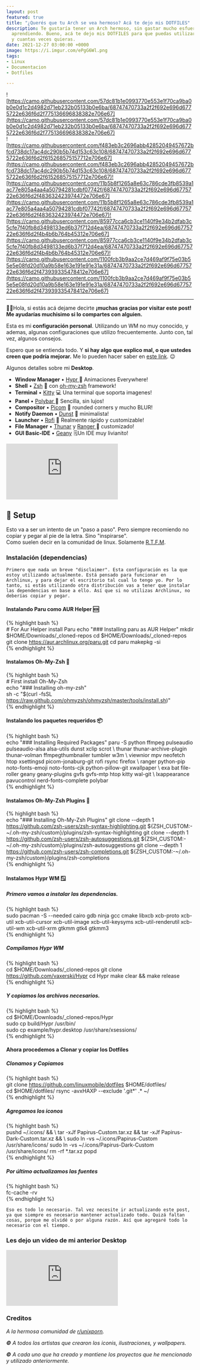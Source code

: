 ```yaml
---
layout: post
featured: true
title: "¿Querés que tu Arch se vea hermoso? Acá te dejo mis DOTFILES"
description: Te gustaría tener un Arch hermoso, sin gastar mucho esfuerzo y tiempo
  aprendiendo. Bueno, acá te dejo mis DOTFILES para que puedas utilizarlo cuando quieras,
  y cuantas veces quieras.
date: 2021-12-27 03:00:00 +0000
image: https://i.imgur.com/ePgG6Wl.png
tags:
- Linux
- Documentacion
- Dotfiles

---
```

![https://camo.githubusercontent.com/57dc81b1e0993770e553e1f70ca9ba0b0e0d1c2d4982d71eb232b05133b0e6ba/68747470733a2f2f692e696d6775722e636f6d2f775136696838382e706e67](https://camo.githubusercontent.com/57dc81b1e0993770e553e1f70ca9ba0b0e0d1c2d4982d71eb232b05133b0e6ba/68747470733a2f2f692e696d6775722e636f6d2f775136696838382e706e67)  
![https://camo.githubusercontent.com/f483eb3c2696abb42852049457672bfcd738dc17ac4dc290b5b74d153c63c108/68747470733a2f2f692e696d6775722e636f6d2f615268575157712e706e67](https://camo.githubusercontent.com/f483eb3c2696abb42852049457672bfcd738dc17ac4dc290b5b74d153c63c108/68747470733a2f2f692e696d6775722e636f6d2f615268575157712e706e67)![https://camo.githubusercontent.com/11b5b8f1265a8e63c786cde3fb8539a1ac77e805a4aa4a50794281cdbf07742f/68747470733a2f2f692e696d6775722e636f6d2f483632423974472e706e67](https://camo.githubusercontent.com/11b5b8f1265a8e63c786cde3fb8539a1ac77e805a4aa4a50794281cdbf07742f/68747470733a2f2f692e696d6775722e636f6d2f483632423974472e706e67)![https://camo.githubusercontent.com/85977cca6cb3ce1140f9e34b2dfab3c5cfe7f40fb8d3498133ed6b37f712d4ea/68747470733a2f2f692e696d6775722e636f6d2f4b4b6b764b45312e706e67](https://camo.githubusercontent.com/85977cca6cb3ce1140f9e34b2dfab3c5cfe7f40fb8d3498133ed6b37f712d4ea/68747470733a2f2f692e696d6775722e636f6d2f4b4b6b764b45312e706e67)![https://camo.githubusercontent.com/1100fcb3b9aa2ce7d469af9f75e03b55e5e08fd20d10a9b58e163e191e91e31a/68747470733a2f2f692e696d6775722e636f6d2f473939335478412e706e67](https://camo.githubusercontent.com/1100fcb3b9aa2ce7d469af9f75e03b55e5e08fd20d10a9b58e163e191e91e31a/68747470733a2f2f692e696d6775722e636f6d2f473939335478412e706e67)

***

🙋‍♂️Hola, si estás acá dejame decirte **¡muchas gracias por visitar este post! Me ayudarías muchisimo si lo compartes con alguien.**

Esta es mi **configuración personal**. Utilizando un WM no muy conocido, y ademas, algunas configuraciones que utilizo frecuentemente. Junto con, tal vez, algunos consejos.

Espero que se entienda todo. Y **si hay algo que explico mal, o que ustedes creen que podría mejorar.** Me lo pueden hacer saber en [este link](https://github.com/linuxmobile/linuxmobile.github.io/issues). 😉

Algunos detalles sobre mi **Desktop**.

* **Window Manager** • [Hypr ](https://github.com/vaxerski/Hypr)🎨 Animaciones Everywhere!
* **Shell** • [Zsh](https://www.zsh.org) 🐚 con [oh-my-zsh](https://github.com/ohmyzsh/ohmyzsh) framework!
* **Terminal** • [Kitty](https://github.com/kovidgoyal/kitty) 💻 Una terminal que soporta imagenes!
* **Panel** • [Polybar ](https://github.com/polybar/polybar)🍧 Sencilla, sin lujos!
* **Compositor** • [Picom](https://github.com/yshui/picom) 🍩 rounded corners y mucho BLUR!
* **Notify Daemon** • [Dunst](https://github.com/dunst-project/dunst) 🍃 minimalista!
* **Launcher** • [Rofi](https://github.com/davatorium/rofi) 🚀 Realmente rápido y customizable!
* **File Manager** • [Thunar](https://github.com/xfce-mirror/thunar) y [Ranger ](https://github.com/ranger/ranger)🔖 customizado!
* **GUI Basic-IDE** • [Geany](https://www.geany.org) 🗒️Un IDE muy livianito!

<div class="video">
<iframe src="https://www.youtube.com/embed/8RDsBZiNLTA" frameborder="0" allowfullscreen></iframe>
</div>

## 🌸 Setup

Esto va a ser un intento de un "paso a paso". Pero siempre recomiendo no copiar y pegar al pie de la letra. Sino "inspirarse".  
Como suelen decir en la comunidad de linux. Solamente [R.T.F.M](https://en.wikipedia.org/wiki/RTFM).

### Instalación (dependencias)

    Primero que nada un breve "disclaimer". Esta configuración es la que estoy utilizando actualmente. Está pensado para funcionar en Archlinux, y para dejar el escritorio tal cual lo tengo yo. Por lo tanto, si estás utilizando otra distribución vas a tener que instalar las dependencias en base a ello. Así que si no utilizas Archlinux, no deberías copiar y pegar.

#### Instalando Paru como AUR Helper 🆘

{% highlight bash %}  
\# For Aur Helper install Paru
echo "### Installing paru as AUR Helper"
mkdir $HOME/Downloads/_cloned-repos
cd $HOME/Downloads/_cloned-repos
git clone https://aur.archlinux.org/paru.git
cd paru
makepkg -si  
{% endhighlight %}

#### Instalamos Oh-My-Zsh 🐚

{% highlight bash %}  
\# First install Oh-My-Zsh   
echo "### Installing oh-my-zsh"   
sh -c "$(curl -fsSL https://raw.github.com/ohmyzsh/ohmyzsh/master/tools/install.sh)"  
{% endhighlight %}

#### Instalando los paquetes requeridos 📦

{% highlight bash %}  
echo "### Installing Required Packages"
paru -S python ffmpeg pulseaudio pulseaudio-alsa alsa-utils dunst xclip scrot  \\
thunar thunar-archive-plugin thunar-volman ffmpegthumbnailer tumbler w3m       \\
viewnior mpv neofetch htop xsettingsd picom-jonaburg-git rofi rsync firefox    \\
ranger python-pip noto-fonts-emoji noto-fonts-cjk python-pillow-git xwallpaper \\
exa bat file-roller geany geany-plugins gvfs gvfs-mtp htop kitty wal-git       \\
lxappearance pavucontrol nerd-fonts-complete polybar  
{% endhighlight %}

#### Instalamos Oh-My-Zsh Plugins 🔌

{% highlight bash %}  
echo "### Installing Oh-My-Zsh Plugins"
git clone --depth 1 https://github.com/zsh-users/zsh-syntax-highlighting.git ${ZSH_CUSTOM:-\~/.oh-my-zsh/custom}/plugins/zsh-syntax-highlighting
git clone --depth 1 https://github.com/zsh-users/zsh-autosuggestions.git ${ZSH_CUSTOM:-\~/.oh-my-zsh/custom}/plugins/zsh-autosuggestions
git clone --depth 1 https://github.com/zsh-users/zsh-completions.git ${ZSH_CUSTOM:-\~/.oh-my-zsh/custom}/plugins/zsh-completions  
{% endhighlight %}

#### Instalamos Hypr WM 🪟

##### Primero vamos a instalar las dependencias.

{% highlight bash %}  
sudo pacman -S --needed cairo gdb ninja gcc cmake libxcb xcb-proto xcb-util xcb-util-cursor xcb-util-image xcb-util-keysyms xcb-util-renderutil xcb-util-wm xcb-util-xrm gtkmm gtk4 gtkmm3   
{% endhighlight %}

##### Compilamos Hypr WM

{% highlight bash %}  
cd $HOME/Downloads/_cloned-repos
git clone https://github.com/vaxerski/Hypr
cd Hypr
make clear && make release  
{% endhighlight %}

##### Y copiamos los archivos necesarios.

{% highlight bash %}  
cd $HOME/Downloads/_cloned-repos/Hypr  
sudo cp build/Hypr /usr/bin/  
sudo cp example/hypr.desktop /usr/share/xsessions/  
{% endhighlight %}

#### Ahora procedemos a Clonar y copiar los Dotfiles

##### Clonamos y Copiamos

{% highlight bash %}  
git clone https://github.com/linuxmobile/dotfiles $HOME/dotfiles/  
cd $HOME/dotfiles/
rsync -avxHAXP --exclude '.git*' .* \~/  
{% endhighlight %}

##### Agregamos los iconos

{% highlight bash %}  
pushd \~/.icons/ && \\
    tar -xJf Papirus-Custom.tar.xz && tar -xJf Papirus-Dark-Custom.tar.xz && \\
    sudo ln -vs \~/.icons/Papirus-Custom /usr/share/icons/
    sudo ln -vs \~/.icons/Papirus-Dark-Custom /usr/share/icons/
    rm -rf *.tar.xz
popd  
{% endhighlight %}

##### Por último actualizamos las fuentes

{% highlight bash %}  
fc-cache -rv  
{% endhighlight %}

    Eso es todo lo necesario. Tal vez necesite ir actualizando este post, ya que siempre es necesario mantener actualizado todo. Quizá faltan cosas, porque me olvidé o por alguna razón. Así que agregaré todo lo necesario con el tiempo.

### Les dejo un video de mi anterior Desktop

<div class="video"> <iframe src="https://www.youtube.com/embed/tiGCbY3EXks" frameborder="0" allowfullscreen></iframe> </div>

### Creditos

_A la hermosa comunidad de_ [_r/unixporn_](https://www.reddit.com/r/unixporn)_._

**_©_** _A todos los artistas que crearon los iconis, ilustraciones, y wallpapers._

**_©_** _A cada uno que ha creado y mantiene los proyectos que he mencionado y utilizado anteriormente._